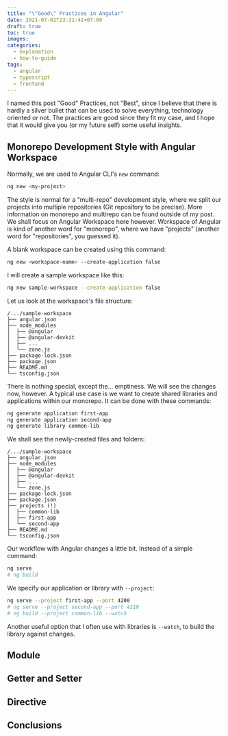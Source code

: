 ```yaml
---
title: "\"Good\" Practices in Angular"
date: 2021-07-02T23:31:41+07:00
draft: true
toc: true
images:
categories:
  - explanation
  - how-to-guide
tags:
  - angular
  - typescript
  - frontend
---
```


I named this post "Good" Practices, not "Best", since I believe that there is
hardly a silver bullet that can be used to solve everything, technology oriented
or not. The practices are good since they fit my case, and I hope that it would give you
(or my future self) some useful insights.

## Monorepo Development Style with Angular Workspace

Normally, we are used to Angular CLI's `new` command:

```bash
ng new <my-project>
```

The style is normal for a "multi-repo" development style, where we split our
projects into multiple repositories (Git repository to be precise). More
information on monorepo and multirepo can be found outside of my post. We shall
focus on Angular Workspace here however. Workspace of Angular is kind of another
word for "monorepo", where we have "projects" (another word for "repositories",
you guessed it).

A blank workspace can be created using this command:

```bash
ng new <workspace-name> --create-application false
```

I will create a sample workspace like this:

```bash
ng new sample-workspace --create-application false
```

Let us look at the workspace's file structure:

```
/.../sample-workspace
├── angular.json
├── node_modules
│  ├── @angular
│  ├── @angular-devkit
│  ├── ...
│  └── zone.js
├── package-lock.json
├── package.json
├── README.md
└── tsconfig.json
```

There is nothing special, except the... emptiness. We will see the changes now,
however. A typical use case is we want to create shared libraries and
applications within our monorepo. It can be done with these commands:

```bash
ng generate application first-app
ng generate application second-app
ng generate library common-lib
```

We shall see the newly-created files and folders:

```
/.../sample-workspace
├── angular.json
├── node_modules
│  ├── @angular
│  ├── @angular-devkit
│  ├── ...
│  └── zone.js
├── package-lock.json
├── package.json
├── projects (!)
│  ├── common-lib
│  ├── first-app
│  └── second-app
├── README.md
└── tsconfig.json
```

Our workflow with Angular changes a little bit. Instead of a simple command:

```bash
ng serve
# ng build
```

We specify our application or library with `--project`:

```bash
ng serve --project first-app --port 4200
# ng serve --project second-app --port 4210
# ng build --project common-lib --watch
```

Another useful option that I often use with libraries is `--watch`, to build the
library against changes.

## Module

## Getter and Setter

## Directive

## Conclusions

